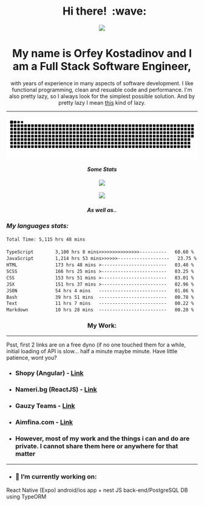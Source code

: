 <h1 align="center">&nbsp; Hi there!&nbsp; :wave:  </h1>

<p align="center"><img src="https://media.giphy.com/media/dzaUX7CAG0Ihi/giphy.gif" /></p>
<h1 align="center">My name is Orfey Kostadinov and I am a Full Stack Software Engineer,</h1>
<p align="center">with years of experience in many aspects of software development. I like functional programming, clean and resuable code and performance. I'm also pretty lazy, so I always look for the simplest possible solution. And by pretty lazy I mean <a name="dangerous" href="https://ibb.co/chR58X9/">this</a> kind of lazy.</p>

<hr/>

<div align="center">
<!--   <picture> -->
    <img align="center" alt="github-snake" src="https://raw.githubusercontent.com/sineastra/sineastra/output/github-contribution-grid-snake-dark.svg" />
<!--   </picture> -->
</div>

<h4 align="center"><i>Some Stats</i></h4>

<p align="center"><img src="https://komarev.com/ghpvc/?username=sineastra"></img></p>

<div align="center">
  <img height="180em"  src="https://github-readme-streak-stats.herokuapp.com/?user=sineastra&theme=gotham&hide_border=true" />
  <!-- <img height="180em" src="https://github-readme-stats.vercel.app/api?username=Sineastra&show_icons=true&theme=gotham&include_all_commits=true&count_private=true&show_icons=true"/>  -->
</div>

<h4 align="center"><i>As well as..</i></h4>
<h3><i>My languages stats:</i></h3>

<!--START_SECTION:waka-->

```txt
Total Time: 5,115 hrs 48 mins

TypeScript        3,100 hrs 8 mins>>>>>>>>>>>>>>>----------   60.60 %
JavaScript        1,214 hrs 53 mins>>>>>>-------------------   23.75 %
HTML              173 hrs 48 mins >------------------------   03.40 %
SCSS              166 hrs 25 mins >------------------------   03.25 %
CSS               153 hrs 51 mins >------------------------   03.01 %
JSX               151 hrs 37 mins >------------------------   02.96 %
JSON              54 hrs 4 mins   -------------------------   01.06 %
Bash              39 hrs 51 mins  -------------------------   00.78 %
Text              11 hrs 7 mins   -------------------------   00.22 %
Markdown          10 hrs 28 mins  -------------------------   00.20 %
```

<!--END_SECTION:waka-->


<h3 align="center">My Work: </h3>

<hr>

Psst, first 2 links are on a free dyno (if no one touched them for a while, initial loading of API is slow... half a minute maybe minute. Have little patience, wont you?

- ### **Shopy (Angular)** - <a name="shopy" href="https://angular-bice-theta.vercel.app/">Link</a>

- ### **Nameri.bg (ReactJS)** - <a name="nameri.bg" href="https://nameri-bg.vercel.app">Link</a>

<!-- - ### **Screenmood Extension** - <a name="ScreenmoodExtension" href="https://chrome.google.com/webstore/detail/screenmood-%E2%80%94-screen-captu/gneepehahiglangakfifnpdlppijdkck">Also leg extension.</a> -->

<!-- - ### **Screenmood NextJS WebSite** - <a name="Screenmood" href="https://app.screenmood.com">Bear.</a> -->

- ### **Gauzy Teams** - <a name="gauzyTeams" href="https://app.ever.team/auth/passcode">Link</a>

- ### **Aimfina.com** - <a name="aimfina" href="https://aimfina.com">Link</a>

-  ### **However, most of my work and the things i can and do are private. I cannot share them here or anywhere for that matter**

<hr/>

-  <h3>🔭 I’m currently working on:
  React Native (Expo) android/ios app + nest JS back-end/PostgreSQL DB using TypeORM
